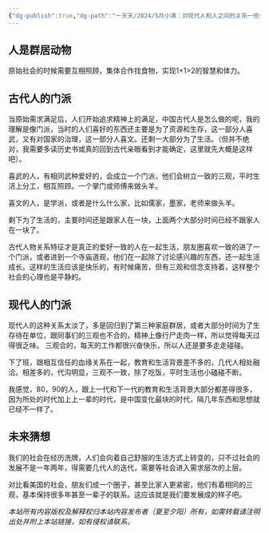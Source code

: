 ```yaml
---
{"dg-publish":true,"dg-path":"一天天/2024/5月小满：对现代人和人之间的关系一些想法.md","permalink":"/一天天/2024/5月小满：对现代人和人之间的关系一些想法/","tags":["思考"],"created":"2024-05-25T22:47:42.607+08:00","updated":"2024-08-31T23:53:07.677+08:00"}
---
```


## 人是群居动物
原始社会的时候需要互相照顾，集体合作找食物，实现1+1>2的智慧和体力。

## 古代人的门派
当原始需求满足后，人们开始追求精神上的满足，中国古代人是怎么做的呢，我的理解是像门派，当时的人们喜好的东西还主要是为了资源和生存，这一部分人喜武，又有对国家的治理，这一部分人喜文。还剩一大部分为了生活。（但并不绝对，我需要多读历史书或真的回到古代亲眼看到才能确定，这里就先大概是这样吧）。

喜武的人，有相同武种爱好的，会成立一个门派，他们会树立一致的三观，平时生活上分工，相互照顾。一个掌门或师傅来做头羊。

喜文的人，是学派，或者是什么什么家，比如儒家，墨家，老师来做头羊。

剩下为了生活的，主要时间还是跟家人在一块，上面两个大部分时间已经不跟家人在一块了。

古代人物关系特征才是真正的爱好一致的人在一起生活，朋友圈喜欢一致的进了一个门派，或者进到一个寺庙道观，他们在一起除了讨论感兴趣的东西，还一起生活成长。这样的生活应该是快乐的，有时候痛苦，但有三观和信念支持着，这样整个社会的心理也是平静的。

## 现代人的门派
现代人的这种关系太淡了，多是回归到了第三种家庭群居，或者大部分时间为了生存待在单位，跟同事们的三观也不合的，精神上像行尸走肉一样，所以觉得每天过得很乏味。
三观合的，每天的工作都很兴奋快乐，所以人还是要多走走碰碰。

下了班，跟相互信任的血缘关系在一起，教育和生活背景差不多的，几代人相处融洽。相差多的，代沟明显，三观不一致，除了吃饭，平时生活也小磕碰不断。

我感觉，80，90的人，跟上一代和下一代的教育和生活背景大部分都差得很多，因为所处的时代加上上一辈的时代，是中国变化最块的时代，隔几年东西和思想就已经不一样了。

## 未来猜想
我们的社会在经历洗牌，人们会向着自己舒服的生活方式上转变的，只不过社会的发展不是一年两年，得需要几代人的迭代，需要等社会进入需求层次的上层。

对比看美国的社会，朋友们成一个圈子，甚至比家人更紧密，他们有着相同的三观，基本保持很多年甚至一辈子的联系。这应该就是我们要发展成的样子吧。




<div class="transclusion internal-embed is-loaded"><div class="markdown-embed">




*本站所有内容版权及解释权归本站内容发布者（夏至夕阳）所有，如需转载请注明出处并附上本站链接，如有侵权请联系。*


</div></div>

